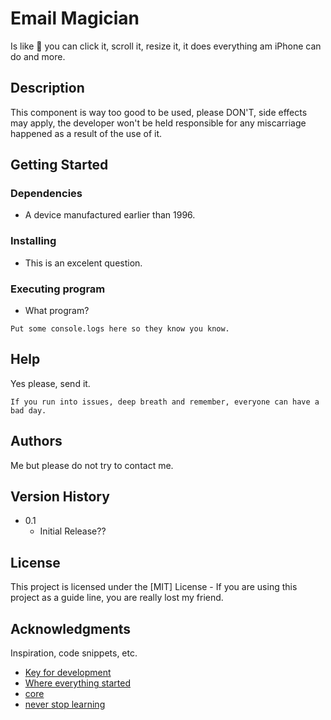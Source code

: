 # Email Magician

Is like 🤯 you can click it, scroll it, resize it, it does everything am iPhone can do and more.

## Description

This component is way too good to be used, please DON'T, side effects may apply, the developer won't be held responsible for any miscarriage happened as a result of the use of it.

## Getting Started

### Dependencies

- A device manufactured earlier than 1996.

### Installing

- This is an excelent question.

### Executing program

- What program?

```
Put some console.logs here so they know you know.
```

## Help

Yes please, send it.

```
If you run into issues, deep breath and remember, everyone can have a bad day.
```

## Authors

Me but please do not try to contact me.

## Version History

- 0.1
  - Initial Release??

## License

This project is licensed under the [MIT] License - If you are using this project as a guide line, you are really lost my friend.

## Acknowledgments

Inspiration, code snippets, etc.

- [Key for development](https://www.w3schools.com/howto/howto_css_hide_scrollbars.asp)
- [Where everything started](https://www.w3schools.com/html/default.asp)
- [core](https://www.w3schools.com/tags/tag_input.asp)
- [never stop learning](https://www.w3schools.com/jsref/met_element_addeventlistener.asp)
